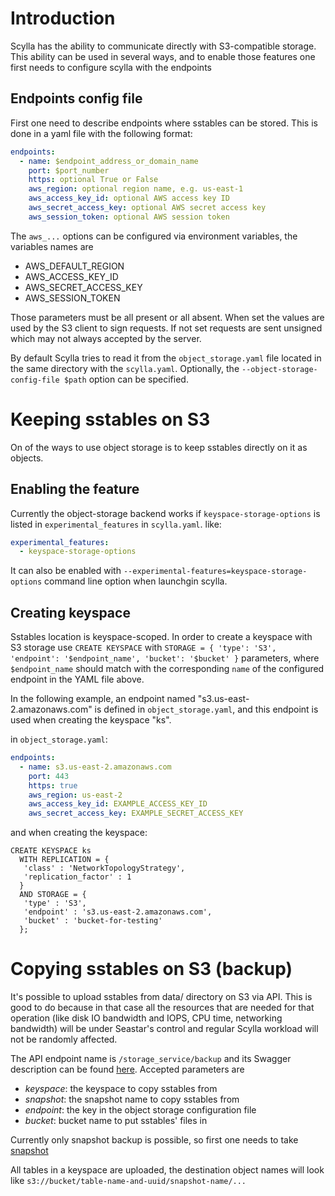 # Introduction

Scylla has the ability to communicate directly with S3-compatible storage. This
ability can be used in several ways, and to enable those features one first needs
to configure scylla with the endpoints

## Endpoints config file

First one need to describe endpoints where sstables can be stored. This is done
in a yaml file with the following format:

```yaml
endpoints:
  - name: $endpoint_address_or_domain_name
    port: $port_number
    https: optional True or False
    aws_region: optional region name, e.g. us-east-1
    aws_access_key_id: optional AWS access key ID
    aws_secret_access_key: optional AWS secret access key
    aws_session_token: optional AWS session token
```

The `aws_...` options can be configured via environment variables, the variables
names are

* AWS_DEFAULT_REGION
* AWS_ACCESS_KEY_ID
* AWS_SECRET_ACCESS_KEY
* AWS_SESSION_TOKEN

Those parameters must be all present or all absent. When set the values are
used by the S3 client to sign requests. If not set requests are sent unsigned
which may not always accepted by the server.

By default Scylla tries to read it from the `object_storage.yaml` file
located in the same directory with the `scylla.yaml`. Optionally, the
`--object-storage-config-file $path` option can be specified.

# Keeping sstables on S3

On of the ways to use object storage is to keep sstables directly on it as objects.

## Enabling the feature

Currently the object-storage backend works if `keyspace-storage-options` is listed
in `experimental_features` in `scylla.yaml`. like:

```yaml
experimental_features:
  - keyspace-storage-options
```

It can also be enabled with `--experimental-features=keyspace-storage-options`
command line option when launchgin scylla.

## Creating keyspace

Sstables location is keyspace-scoped. In order to create a keyspace with S3
storage use `CREATE KEYSPACE` with `STORAGE = { 'type': 'S3', 'endpoint': '$endpoint_name', 'bucket': '$bucket' }`
parameters, where `$endpoint_name` should match with the corresponding `name`
of the configured endpoint in the YAML file above.

In the following example, an endpoint named "s3.us-east-2.amazonaws.com" is
defined in `object_storage.yaml`, and this endpoint is used when creating the
keyspace "ks".

in `object_storage.yaml`:

```yaml
endpoints:
  - name: s3.us-east-2.amazonaws.com
    port: 443
    https: true
    aws_region: us-east-2
    aws_access_key_id: EXAMPLE_ACCESS_KEY_ID
    aws_secret_access_key: EXAMPLE_SECRET_ACCESS_KEY
```

and when creating the keyspace:

```cql
CREATE KEYSPACE ks
  WITH REPLICATION = {
   'class' : 'NetworkTopologyStrategy',
   'replication_factor' : 1
  }
  AND STORAGE = {
   'type' : 'S3',
   'endpoint' : 's3.us-east-2.amazonaws.com',
   'bucket' : 'bucket-for-testing'
  };
```

# Copying sstables on S3 (backup)

It's possible to upload sstables from data/ directory on S3 via API. This is good
to do because in that case all the resources that are needed for that operation (like
disk IO bandwidth and IOPS, CPU time, networking bandwidth) will be under Seastar's
control and regular Scylla workload will not be randomly affected.

The API endpoint name is `/storage_service/backup` and its Swagger description can be
found [here](./api/api-doc/storage_service.json). Accepted parameters are

* *keyspace*: the keyspace to copy sstables from
* *snapshot*: the snapshot name to copy sstables from
* *endpoint*: the key in the object storage configuration file
* *bucket*: bucket name to put sstables' files in

Currently only snapshot backup is possible, so first one needs to take [snapshot](docs/kb/snapshots.rst)

All tables in a keyspace are uploaded, the destination object names will look like
`s3://bucket/table-name-and-uuid/snapshot-name/...`
